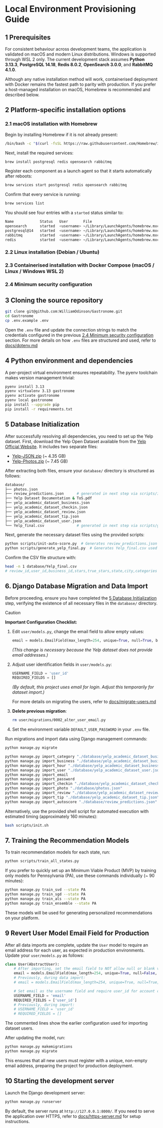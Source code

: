 # Local Environment Provisioning Guide

## 1  Prerequisites

For consistent behaviour across development teams, the application is validated on macOS and modern Linux distributions. Windows is supported through WSL 2 only. The current development stack assumes **Python 3.13.3**, **PostgreSQL 14.18**, **Redis 8.0.2**, **OpenSearch 3.0.0**, and **RabbitMQ 4.1.0**.

Although any native installation method will work, containerised deployment with Docker remains the fastest path to parity with production. If you prefer a host-managed installation on macOS, Homebrew is recommended and described below.

## 2  Platform-specific installation options

### 2.1  macOS installation with Homebrew

Begin by installing Homebrew if it is not already present:

```bash
/bin/bash -c "$(curl -fsSL https://raw.githubusercontent.com/Homebrew/install/HEAD/install.sh)"
```

Next, install the required services:

```zsh
brew install postgresql redis opensearch rabbitmq
```

Register each component as a launch agent so that it starts automatically after reboots:

```zsh
brew services start postgresql redis opensearch rabbitmq
```

Confirm that every service is running:

```zsh
brew services list
```

You should see four entries with a `started` status similar to:

```bash
Name            Status   User       File
opensearch      started  <username> ~/Library/LaunchAgents/homebrew.mxcl.opensearch.plist
postgresql@14   started  <username> ~/Library/LaunchAgents/homebrew.mxcl.postgresql@14.plist
rabbitmq        started  <username> ~/Library/LaunchAgents/homebrew.mxcl.rabbitmq.plist
redis           started  <username> ~/Library/LaunchAgents/homebrew.mxcl.redis.plist
```

### 2.2  Linux installation (Debian / Ubuntu)

### 2.3  Containerised installation with Docker Compose (macOS / Linux / Windows WSL 2)

### 2.4  Minimum security configuration

## 3  Cloning the source repository

```zsh
git clone git@github.com:WilliamOdinson/Gastronome.git
cd Gastronome
cp .env.example .env
```

Open the `.env` file and update the connection strings to match the credentials configured in the previous [2.4 Minimum security configuration](#24--minimum-security-configuration) section. For more details on how `.env` files are structured and used, refer to [docs/dotenv.md](https://github.com/WilliamOdinson/Gastronome/blob/main/docs/dotenv.md)

## 4  Python environment and dependencies

A per-project virtual environment ensures repeatability. The pyenv toolchain makes version management trivial:

```bash
pyenv install 3.13
pyenv virtualenv 3.13 gastronome
pyenv activate gastronome
pyenv local gastronome
pip install --upgrade pip
pip install -r requirements.txt
```

## 5  Database Initialization

After successfully resolving all dependencies, you need to set up the Yelp dataset. First, download the Yelp Open Dataset available from the [Yelp Official Website](https://business.yelp.com/data/resources/open-dataset/). It includes two separate files:

* [Yelp-JSON.zip](https://business.yelp.com/external-assets/files/Yelp-JSON.zip) (\~ 4.35 GB)
* [Yelp-Photos.zip](https://business.yelp.com/external-assets/files/Yelp-Photos.zip) (\~ 7.45 GB)

After extracting both files, ensure your `database/` directory is structured as follows:

```bash
database/
├── photos.json
├── review_predictions.json      # generated in next step via scripts/init-auto-score.py or notebooks/02_Yelp Review Model (transformers).ipynb
├── Yelp Dataset Documentation & ToS.pdf
├── yelp_academic_dataset_business.json
├── yelp_academic_dataset_checkin.json
├── yelp_academic_dataset_review.json
├── yelp_academic_dataset_tip.json
├── yelp_academic_dataset_user.json
└── Yelp_final.csv               # generated in next step via scripts/generate_yelp_final.py or notebooks/03_Recommendation Algorithm (Data Preprocessing).ipynb
```

Next, generate the necessary dataset files using the provided scripts:

```bash
python scripts/init-auto-score.py  # Generates review_predictions.json (semantic scoring predictions)
python scripts/generate_yelp_final.py  # Generates Yelp_final.csv used in model training (details below)
```

Confirm the CSV file structure with:

```bash
head -n 1 database/Yelp_final.csv
# review_id,user_id,business_id,stars,true_stars,state,city,categories
```

## 6. Django Database Migration and Data Import

Before proceeding, ensure you have completed the [5 Database Initialization](#5--database-initialization) step, verifying the existence of all necessary files in the `database/` directory.

> [!CAUTION]
>
> **Important Configuration Checklist:**
>
> 1. Edit `user/models.py`, change the email field to allow empty values:
>
>    ```python
>    email = models.EmailField(max_length=254, unique=True, null=True, blank=True, verbose_name="User's Email")
>    ```
>
>    *(This change is necessary because the Yelp dataset does not provide email addresses.)*
>
> 2. Adjust user identification fields in `user/models.py`:
>
>    ```python
>    USERNAME_FIELD = 'user_id'
>    REQUIRED_FIELDS = []
>    ```
>
>    *(By default, this project uses email for login. Adjust this temporarily for dataset import.)*
>
>    For more details on migrating the users, refer to [docs/migrate-users.md](https://github.com/WilliamOdinson/Gastronome/blob/main/docs/docs/migrate-users.md)
>
> 3. **Delete previous migration**:
>
>    ```bash
>    rm user/migrations/0002_alter_user_email.py
>    ```
>
> 4. Set the environment variable `DEFAULT_USER_PASSWORD` in your `.env` file.

Run migrations and import data using Django management commands:

```bash
python manage.py migrate

python manage.py import_category "./database/yelp_academic_dataset_business.json"
python manage.py import_business "./database/yelp_academic_dataset_business.json"
python manage.py import_hour "./database/yelp_academic_dataset_business.json"
python manage.py import_user "./database/yelp_academic_dataset_user.json"
python manage.py import_email
python manage.py import_password
python manage.py import_checkin "./database/yelp_academic_dataset_checkin.json"
python manage.py import_photo "./database/photos.json"
python manage.py import_review "./database/yelp_academic_dataset_review.json"
python manage.py import_tip "./database/yelp_academic_dataset_tip.json"
python manage.py import_autoscore "./database/review_predictions.json"
```

Alternatively, use the provided shell script for automated execution with estimated timing (approximately 160 minutes):

```bash
bash scripts/init.sh
```

## 7. Training the Recommendation Models

To train recommendation models for each state, run:

```bash
python scripts/train_all_states.py
```

If you prefer to quickly set up an Minimum Viable Product (MVP) by training only models for Pennsylvania (PA), use these commands individually (\~ 90 minutes):

```bash
python manage.py train_svd --state PA
python manage.py train_sgd --state PA
python manage.py train_als --state PA
python manage.py train_ensemble --state PA
```

These models will be used for generating personalized recommendations on your platform.

## 9  Revert User Model Email Field for Production

After all data imports are complete, update the `User` model to require an email address for each user, as expected in production environments. Update your `user/models.py` as follows:

```python
class User(AbstractUser):
    # After importing, set the email field to NOT allow null or blank values
    email = models.EmailField(max_length=254, unique=True, null=False, blank=False, verbose_name="User's Email")
    # Previously, during data import:
    # email = models.EmailField(max_length=254, unique=True, null=True, blank=True, verbose_name="User's Email")

    # Set email as the username field and require user_id for account creation
    USERNAME_FIELD = 'email'
    REQUIRED_FIELDS = ['user_id']
    # Previously, during import:
    # USERNAME_FIELD = 'user_id'
    # REQUIRED_FIELDS = []
```

The commented lines show the earlier configuration used for importing dataset users.

After updating the model, run:

```bash
python manage.py makemigrations
python manage.py migrate
```

This ensures that all new users must register with a unique, non-empty email address, preparing the project for production deployment.

## 10  Starting the development server

Launch the Django development server:

```bash
python manage.py runserver
```

By default, the server runs at `http://127.0.0.1:8000/`. If you need to serve the application over HTTPS, refer to [docs/https-server.md](https://github.com/WilliamOdinson/Gastronome/blob/main/docs/https-server.md) for setup instructions.
